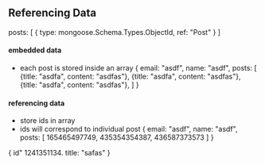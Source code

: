 ## Referencing Data
posts: [
    {
      type: mongoose.Schema.Types.ObjectId,
      ref: "Post"
    }
  ]

#### embedded data
* each post is stored inside an array
{
  email: "asdf",
  name: "asdf",
  posts: [
    {title: "asdfa", content: "asdfas"},
    {title: "asdfa", content: "asdfas"},
    {title: "asdfa", content: "asdfas"},
  ]
}

#### referencing data
* store ids in array
* ids will correspond to individual post
{
  email: "asdf",
  name: "asdf",
  posts: [
    165465497749,
    435354354387,
    436587373573
  ]
}

{
  id" 1241351134.
  title: "safas"
}

